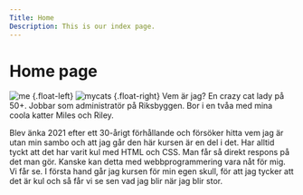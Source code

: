 ```yaml
---
Title: Home
Description: This is our index page.
---
```


Home page
==========================

![me](%assets_url%/img/me.jpg) {.float-left} ![mycats](%assets_url%/img/mycats.jpg) {.float-right} Vem är jag? En crazy cat lady på 50+. Jobbar som administratör på Riksbyggen. Bor i en tvåa med mina coola katter Miles och Riley.

Blev änka 2021 efter ett 30-årigt förhållande och försöker hitta vem jag är utan min sambo och att jag går den här kursen är en del i det. Har alltid tyckt att det har varit kul med HTML och CSS. Man får så direkt respons på det man gör. Kanske kan detta med webbprogrammering vara nåt för mig. Vi får se. I första hand går jag kursen för min egen skull, för att jag tycker att det är kul och så får vi se sen vad jag blir när jag blir stor.





